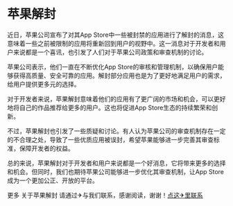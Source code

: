 # 苹果解封

近日，苹果公司宣布了对其App Store中一些被封禁的应用进行了解封的消息，这意味着一些之前被限制的应用将重新回到用户的视野中。这一消息对于开发者和用户来说都是一个喜讯，也引发了人们对于苹果公司政策和审查机制的讨论。

苹果公司表示，他们一直在不断优化App Store的审核和管理机制，以确保用户能够获得高质量、安全可靠的应用。解封部分应用也是为了更好地满足用户的需求，给用户提供更多元的选择。

对于开发者来说，苹果解封意味着他们的应用有了更广阔的市场和机会，可以更好地将自己的作品推荐给更多的用户。这也将促进App Store生态的持续繁荣和创新。

不过，苹果解封也引发了一些质疑和讨论。有人认为苹果公司的审查机制存在一定的不合理之处，导致了一些优质应用被误封，希望苹果能够进一步完善其审查标准，保障开发者的权益。

总的来说，苹果解封对于开发者和用户来说都是一个好消息，它将带来更多的选择和机会。但同时，我们也期待苹果公司能够进一步优化其审查机制，让App Store成为一个更加公正、开放的平台。

更多 关于苹果解封 请通过✈与我们联系，感谢阅读，谢谢！[点这✈里联系](https://ww.k02.cc)